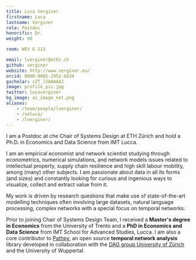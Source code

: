 ```yaml
---
title: Luca Verginer
firstname: Luca
lastname: Verginer
role: Postdoc
honorific: Dr.
weight: 90

room: WEV G 213

email: lverginer@ethz.ch
github: verginer
website: http://www.verginer.eu/
orcid: 0000-0002-2952-6634
gscholar: cZT_l5AAAAAJ
image: profile_pic.jpg
twitter: lucaverginer
bg_image: ai_image_net.png
aliases:
    - /team/people/lverginer/
    - /veluca/
    - /lverginer/
---
```



I am a Postdoc at che Chair of Systems Design at ETH Zürich and hold a Ph.D. in Economics and Data Science from IMT Lucca.

I am an empirical economist and network scientist studying through econometrics, numerical simulations, and network models issues related to intellectual property, supply chain resilience and high skill labour mobility, among (many) other subjects. I am passionate about data in all its forms (and sizes) and constantly looking for curious and ingenious ways to visualize, collect and extract value from it.

My work is driven by research questions that make use of state-of-the-art modelling techniques often involving large datasets, natural language processing, complex networks with a special focus on temporal networks.

Prior to joining Chair of Systems Design Team, I  received a
**Master's degree in Economics** from the University of Trento and a **PhD in Economics and Data Science** from IMT School for Advanced Studies, Lucca.
I am also a core contributor to [Pathpy], an open source **temporal network analysis** library developed in collaboration with the [DAG group University of Zürich][dag] and the University of Wuppertal.


[pathpy]: http://www.pathpy.net
[dag]: https://www.ifi.uzh.ch/en/dag/people/scholtes.html
